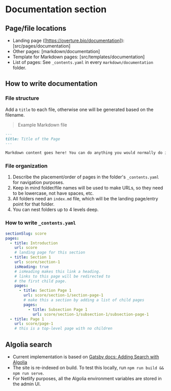 # Documentation section

## Page/file locations

- Landing page ([https://overture.bio/documentation]): [src/pages/documentation]
- Other pages: [markdown/documentation]
- Template for Markdown pages: [src/templates/documentation]
- List of pages: See `_contents.yaml` in every `markdown/documentation` folder.

## How to write documentation

### File structure

Add a `title` to each file, otherwise one will be generated based on the filename.

> Example Markdown file

```md
---
title: Title of the Page
---

Markdown content goes here! You can do anything you would normally do in Markdown.
```

### File organization

1. Describe the placement/order of pages in the folder's `_contents.yaml` for navigation purposes.
1. Keep in mind folder/file names will be used to make URLs, so they need to be lowercase, not have spaces, etc.
1. All folders need an `index.md` file, which will be the landing page/entry point for that folder.
1. You can nest folders up to 4 levels deep.

### How to write `_contents.yaml`

```yaml
sectionSlug: score
pages:
  - title: Introduction
    url: score
    # landing page for this section
  - title: Section 1
    url: score/section-1
    isHeading: true
    # isHeading makes this link a heading.
    # links to this page will be redirected to
    # the first child page.
    pages:
      - title: Section Page 1
        url: score/section-1/section-page-1
        # make this a section by adding a list of child pages
        pages:
          - title: Subsection Page 1
            url: score/section-1/subsection-1/subsection-page-1
  - title: Page 1
    url: score/page-1
    # this is a top-level page with no children
```

## Algolia search

- Current implementation is based on [Gatsby docs: Adding Search with Algolia](https://www.gatsbyjs.com/docs/adding-search-with-algolia/)
- The site is re-indexed on build. To test this locally, run `npm run build && npm run serve`.
- For Netlify purposes, all the Algolia environment variables are stored in the admin UI.
